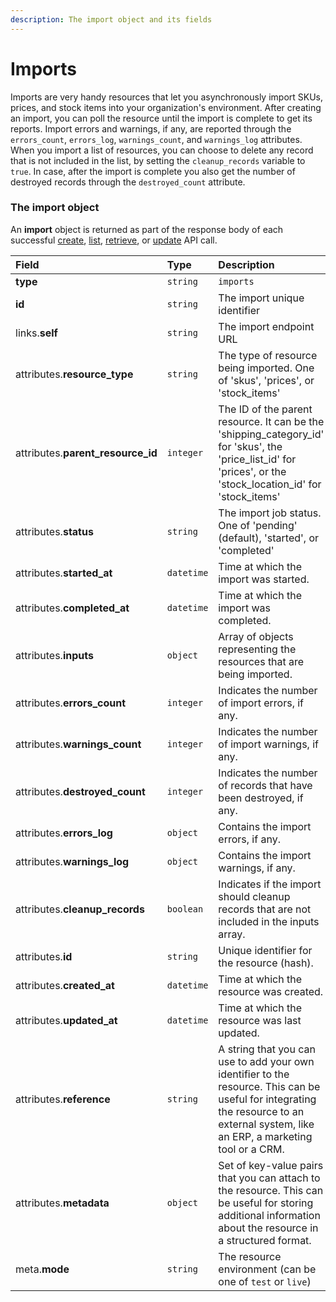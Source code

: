 ```yaml
---
description: The import object and its fields
---
```


# Imports

Imports are very handy resources that let you asynchronously import SKUs, prices, and stock items into your organization's environment.
After creating an import, you can poll the resource until the import is complete to get its reports.
Import errors and warnings, if any, are reported through the `errors_count`, `errors_log`, `warnings_count`, and `warnings_log` attributes.
When you import a list of resources, you can choose to delete any record that is not included in the list, by setting the `cleanup_records` variable to `true`.
In case, after the import is complete you also get the number of destroyed records through the `destroyed_count` attribute.


### The import object

An **import** object is returned as part of the response body of each successful
[create](https://docs.commercelayer.io/resources/imports/create_import),
[list](https://docs.commercelayer.io/resources/imports/list_imports),
[retrieve](https://docs.commercelayer.io/resources/imports/retrieve_import),
or [update](https://docs.commercelayer.io/resources/imports/update_import) API call.

| Field | Type | Description |
| :--- | :--- | :--- |
| **type** | `string` | `imports` |
| **id** | `string` | The import unique identifier |
| links.**self** | `string` | The import endpoint URL |
| attributes.**resource_type** | `string` | The type of resource being imported. One of 'skus', 'prices', or 'stock_items' |
| attributes.**parent_resource_id** | `integer` | The ID of the parent resource. It can be the 'shipping_category_id' for 'skus', the 'price_list_id' for 'prices', or the 'stock_location_id' for 'stock_items' |
| attributes.**status** | `string` | The import job status. One of 'pending' (default), 'started', or 'completed' |
| attributes.**started_at** | `datetime` | Time at which the import was started. |
| attributes.**completed_at** | `datetime` | Time at which the import was completed. |
| attributes.**inputs** | `object` | Array of objects representing the resources that are being imported. |
| attributes.**errors_count** | `integer` | Indicates the number of import errors, if any. |
| attributes.**warnings_count** | `integer` | Indicates the number of import warnings, if any. |
| attributes.**destroyed_count** | `integer` | Indicates the number of records that have been destroyed, if any. |
| attributes.**errors_log** | `object` | Contains the import errors, if any. |
| attributes.**warnings_log** | `object` | Contains the import warnings, if any. |
| attributes.**cleanup_records** | `boolean` | Indicates if the import should cleanup records that are not included in the inputs array. |
| attributes.**id** | `string` | Unique identifier for the resource (hash). |
| attributes.**created_at** | `datetime` | Time at which the resource was created. |
| attributes.**updated_at** | `datetime` | Time at which the resource was last updated. |
| attributes.**reference** | `string` | A string that you can use to add your own identifier to the resource. This can be useful for integrating the resource to an external system, like an ERP, a marketing tool or a CRM. |
| attributes.**metadata** | `object` | Set of key-value pairs that you can attach to the resource. This can be useful for storing additional information about the resource in a structured format. |
| meta.**mode** | `string` | The resource environment \(can be one of `test` or `live`\) |
